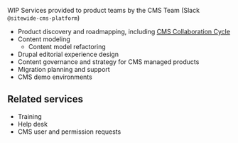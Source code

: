 WIP
Services provided to product teams by the CMS Team (Slack `@sitewide-cms-platform`)
 * Product discovery and roadmapping, including [CMS Collaboration Cycle](https://va-gov.atlassian.net/wiki/spaces/VAGOV/pages/1791459333/CMS+Collaboration+Cycle)
 * Content modeling
   * Content model refactoring
 * Drupal editorial experience design
 * Content governance and strategy for CMS managed products
 * Migration planning and support
 * CMS demo environments

## Related services 
* Training
* Help desk 
* CMS user and permission requests
